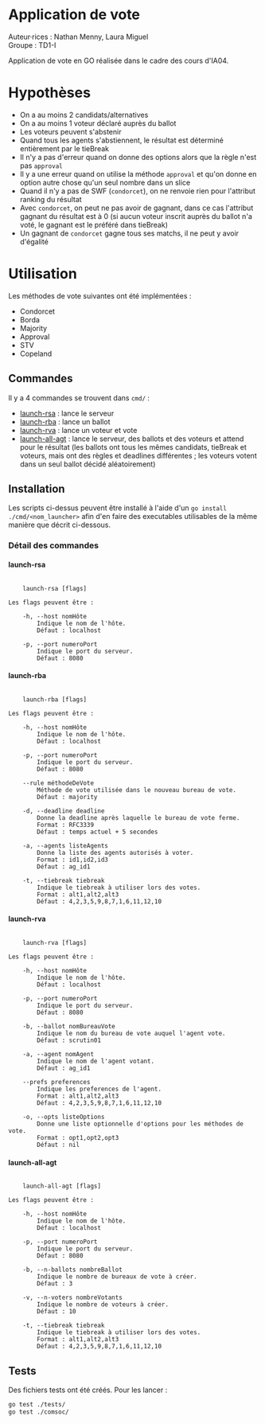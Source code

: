 # Application de vote

Auteur·rices : Nathan Menny, Laura Miguel   
Groupe : TD1-I

Application de vote en GO réalisée dans le cadre des cours d'IA04.

# Hypothèses

* On a au moins 2 candidats/alternatives
* On a au moins 1 voteur déclaré auprès du ballot
* Les voteurs peuvent s'abstenir
* Quand tous les agents s'abstiennent, le résultat est déterminé entièrement par le tieBreak
* Il n'y a pas d'erreur quand on donne des options alors que la règle n'est pas `approval`
* Il y a une erreur quand on utilise la méthode `approval` et qu'on donne en option autre chose qu'un seul nombre dans un slice
* Quand il n'y a pas de SWF (`condorcet`), on ne renvoie rien pour l'attribut ranking du résultat
* Avec `condorcet`, on peut ne pas avoir de gagnant, dans ce cas l'attribut gagnant du résultat est à 0 (si aucun voteur inscrit auprès du ballot n'a voté, le gagnant est le préféré dans tieBreak)
* Un gagnant de `condorcet` gagne tous ses matchs, il ne peut y avoir d'égalité

# Utilisation

Les méthodes de vote suivantes ont été implémentées :
* Condorcet
* Borda
* Majority
* Approval
* STV
* Copeland

## Commandes

Il y a 4 commandes se trouvent dans `cmd/` :
* [launch-rsa](#launch-rsa) : lance le serveur
* [launch-rba](#launch-rba) : lance un ballot
* [launch-rva](#launch-rva) : lance un voteur et vote
* [launch-all-agt](#launch-all-agt) : lance le serveur, des ballots et des voteurs et attend pour le résultat (les ballots ont tous les mêmes candidats, tieBreak et voteurs, mais ont des règles et deadlines différentes ; les voteurs votent dans un seul ballot décidé aléatoirement)

## Installation

Les scripts ci-dessus peuvent être installé à l'aide d'un `go install ./cmd/<nom_launcher>` afin d'en faire des executables utilisables de la même manière que décrit ci-dessous.

### Détail des commandes

#### launch-rsa

```

	launch-rsa [flags]

Les flags peuvent être :

	-h, --host nomHôte
		Indique le nom de l'hôte.
		Défaut : localhost

	-p, --port numeroPort
		Indique le port du serveur.
		Défaut : 8080

```

#### launch-rba

```

	launch-rba [flags]

Les flags peuvent être :

	-h, --host nomHôte
		Indique le nom de l'hôte.
		Défaut : localhost

	-p, --port numeroPort
		Indique le port du serveur.
		Défaut : 8080

	--rule méthodeDeVote
		Méthode de vote utilisée dans le nouveau bureau de vote.
		Défaut : majority

	-d, --deadline deadline
		Donne la deadline après laquelle le bureau de vote ferme.
		Format : RFC3339
		Défaut : temps actuel + 5 secondes

	-a, --agents listeAgents
		Donne la liste des agents autorisés à voter.
		Format : id1,id2,id3
		Défaut : ag_id1

	-t, --tiebreak tiebreak
		Indique le tiebreak à utiliser lors des votes.
		Format : alt1,alt2,alt3
		Défaut : 4,2,3,5,9,8,7,1,6,11,12,10

```

#### launch-rva

```

	launch-rva [flags]

Les flags peuvent être :

	-h, --host nomHôte
		Indique le nom de l'hôte.
		Défaut : localhost

	-p, --port numeroPort
		Indique le port du serveur.
		Défaut : 8080

	-b, --ballot nomBureauVote
		Indique le nom du bureau de vote auquel l'agent vote.
		Défaut : scrutin01

	-a, --agent nomAgent
		Indique le nom de l'agent votant.
		Défaut : ag_id1

	--prefs preferences
		Indique les preferences de l'agent.
		Format : alt1,alt2,alt3
		Défaut : 4,2,3,5,9,8,7,1,6,11,12,10

	-o, --opts listeOptions
		Donne une liste optionnelle d'options pour les méthodes de vote.
		Format : opt1,opt2,opt3
		Défaut : nil

```

#### launch-all-agt

```

	launch-all-agt [flags]

Les flags peuvent être :

	-h, --host nomHôte
		Indique le nom de l'hôte.
		Défaut : localhost

	-p, --port numeroPort
		Indique le port du serveur.
		Défaut : 8080

	-b, --n-ballots nombreBallot
		Indique le nombre de bureaux de vote à créer.
		Défaut : 3

	-v, --n-voters nombreVotants
		Indique le nombre de voteurs à créer.
		Défaut : 10

	-t, --tiebreak tiebreak
		Indique le tiebreak à utiliser lors des votes.
		Format : alt1,alt2,alt3
		Défaut : 4,2,3,5,9,8,7,1,6,11,12,10

```

## Tests

Des fichiers tests ont été créés. Pour les lancer :
```bash
go test ./tests/
go test ./comsoc/
```
